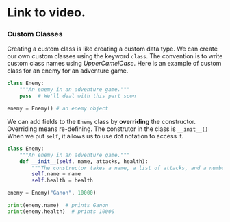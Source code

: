 # Link to video.

### Custom Classes

Creating a custom class is like creating a custom data type. We can create our own custom classes using the keyword `class`. The convention is to write custom class names using *UpperCamelCase*. Here is an example of custom class for an enemy for an adventure game. 

```python
class Enemy:
    """An enemy in an adventure game."""
    pass  # We'll deal with this part soon

enemy = Enemy() # an enemy object
```

We can add fields to the `Enemy` class by **overriding** the constructor. Overriding means re-defining. The construtor in the class is `__init__()` When we put `self`, it allows us to use dot notation to access it.

```python
class Enemy:
    """An enemy in an adventure game."""
    def __init__(self, name, attacks, health):
        """The constructor takes a name, a list of attacks, and a number of health points."""
        self.name = name
        self.health = health

enemy = Enemy("Ganon", 10000)

print(enemy.name)  # prints Ganon
print(enemy.health)  # prints 10000
```
